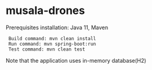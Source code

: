 # musala-drones
 Prerequisites installation: Java 11, Maven

     Build command: mvn clean install
     Run command: mvn spring-boot:run
     Test command: mvn clean test

Note that the application uses in-memory database(H2)